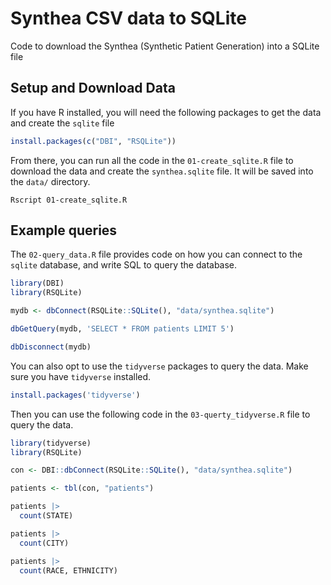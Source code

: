 # Synthea CSV data to SQLite

Code to download the Synthea (Synthetic Patient Generation) into a SQLite file

## Setup and Download Data

If you have R installed, you will need the following packages to get the data
and create the `sqlite` file

```r
install.packages(c("DBI", "RSQLite"))
```

From there, you can run all the code in the `01-create_sqlite.R` file to download
the data and create the `synthea.sqlite` file.
It will be saved into the `data/` directory.

```
Rscript 01-create_sqlite.R
```

## Example queries

The `02-query_data.R` file provides code on how you can connect to the `sqlite` database,
and write SQL to query the database.

```r
library(DBI)
library(RSQLite)

mydb <- dbConnect(RSQLite::SQLite(), "data/synthea.sqlite")

dbGetQuery(mydb, 'SELECT * FROM patients LIMIT 5')

dbDisconnect(mydb)
```

You can also opt to use the `tidyverse` packages to query the data.
Make sure you have `tidyverse` installed.

```r
install.packages('tidyverse')
```

Then you can use the following code in the `03-querty_tidyverse.R` file to
query the data.

```r
library(tidyverse)
library(RSQLite)

con <- DBI::dbConnect(RSQLite::SQLite(), "data/synthea.sqlite")

patients <- tbl(con, "patients")

patients |>
  count(STATE)

patients |>
  count(CITY)

patients |>
  count(RACE, ETHNICITY)
```
